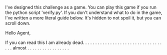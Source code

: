 I've designed this challenge as a game. You can play this game if you run the python script 'verify.py'. If you don't understand what to do in  the game, I've written a more literal guide below. It's hidden to not spoil it, but you can scroll down.

Hello Agent,

If you can read this I am already dead. 
.
.
.
.
.
.
.
.
.
.
.
.
.
.
.
.
.
.
.
.
.
.
.
.
.
.
.
.
.
.
.
.
.
.
almost
.
.
.
.
.
.
.
.
.
.
.
.
.
.
.
.
.
